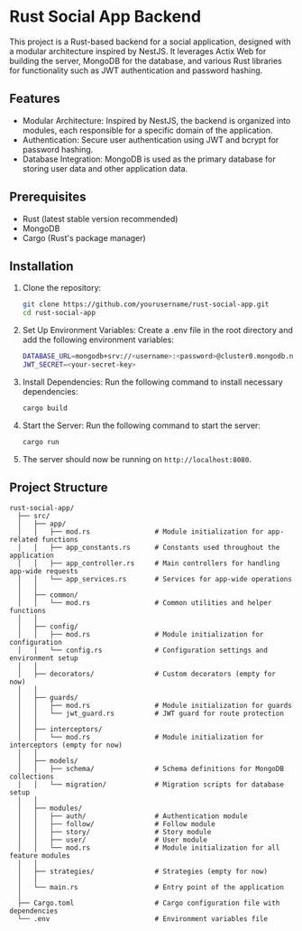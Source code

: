 # Rust Social App Backend

This project is a Rust-based backend for a social application, designed with a modular architecture inspired by NestJS. It leverages Actix Web for building the server, MongoDB for the database, and various Rust libraries for functionality such as JWT authentication and password hashing.

## Features

* Modular Architecture: Inspired by NestJS, the backend is organized into modules, each responsible for a specific domain of the application.
* Authentication: Secure user authentication using JWT and bcrypt for password hashing.
* Database Integration: MongoDB is used as the primary database for storing user data and other application data.

## Prerequisites

* Rust (latest stable version recommended)
* MongoDB
* Cargo (Rust's package manager)

## Installation

1. Clone the repository: 

    ```bash
    git clone https://github.com/yourusername/rust-social-app.git
    cd rust-social-app
    ```

2. Set Up Environment Variables: Create a .env file in the root directory and add the following environment variables:
    
    ```bash
   DATABASE_URL=mongodb+srv://<username>:<password>@cluster0.mongodb.net/social_app?retryWrites=true&w=majority
    JWT_SECRET=<your-secret-key>
    ```
   
3. Install Dependencies: Run the following command to install necessary dependencies:
   
    ```bash
    cargo build
    ```

4. Start the Server: Run the following command to start the server:
   
    ```bash
    cargo run
    ```
   
5. The server should now be running on `http://localhost:8080`.


## Project Structure

    rust-social-app/
      ├── src/
      │   ├── app/
      │   │   ├── mod.rs                # Module initialization for app-related functions
      │   │   ├── app_constants.rs      # Constants used throughout the application
      │   │   ├── app_controller.rs     # Main controllers for handling app-wide requests
      │   │   └── app_services.rs       # Services for app-wide operations
      │   │
      │   ├── common/
      │   │   └── mod.rs                # Common utilities and helper functions
      │   │
      │   ├── config/
      │   │   ├── mod.rs                # Module initialization for configuration
      │   │   └── config.rs             # Configuration settings and environment setup
      │   │
      │   ├── decorators/               # Custom decorators (empty for now)
      │   │
      │   ├── guards/
      │   │   ├── mod.rs                # Module initialization for guards
      │   │   └── jwt_guard.rs          # JWT guard for route protection
      │   │
      │   ├── interceptors/
      │   │   └── mod.rs                # Module initialization for interceptors (empty for now)
      │   │
      │   ├── models/
      │   │   ├── schema/               # Schema definitions for MongoDB collections
      │   │   └── migration/            # Migration scripts for database setup
      │   │
      │   ├── modules/
      │   │   ├── auth/                 # Authentication module
      │   │   ├── follow/               # Follow module
      │   │   ├── story/                # Story module
      │   │   ├── user/                 # User module
      │   │   └── mod.rs                # Module initialization for all feature modules
      │   │
      │   ├── strategies/               # Strategies (empty for now)
      │   │
      │   └── main.rs                   # Entry point of the application
      │
      ├── Cargo.toml                    # Cargo configuration file with dependencies
      └── .env                          # Environment variables file

   ```